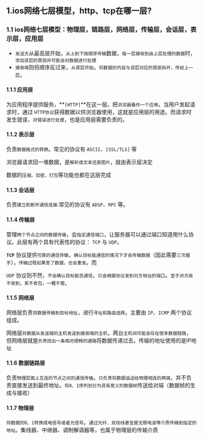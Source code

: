 ## 1.ios网络七层模型，http、tcp在哪一层?

### 1.1 ios网络七层模型：物理层，链路层，网络层，传输层，会话层，表示层，应用层

- `发送方`从最高层开始，`从上到下按顺序传输`数据，`每一层接收到由上层处理的数据`时，`添加该层的首部并可能会对数据进行处理`
- `接收端`则将顺序反过来，`从首层开始`，`将数据的内容与该层对应的首部拆开，传给上一层`。

#### 1.1.1 应用层

为应用程序提供服务，**`[HTTP]`**在这一层。把`浏览器看作一个应用`，当用户发起请求时，通过 `HTTP协议`获得数据以供浏览器使用，这就是应用层的用途。而请求时发生错误，`对错误进行处理`，也是应用层需要负责的。

#### 1.1.2 表示层

负责`数据格式的转换`。常见的协议有 `ASCII`、`[SSL/TLS]` 等

浏览器请求回一堆数据，是`解析成文本还是图片`，就由表示层决定

数据的`压缩、加密、打包`等功能也都在这层完成



#### 1.1.3 会话层

负责`建立和断开通信连接`.常见的协议有 `ADSP`、`RPC` 等。



#### 1.1.4 传输层

管理`两个节点之间的数据传输`，会`指定通信端口`，让服务器可以通过端口知道用什么协议。此层有两个具有代表性的协议： `TCP` 与 `UDP`。

**`TCP`** 协议提供`可靠的通信传输`，`确认目标能通信的情况下才会传输数据`（因此需要`三次握手`），`传输过程如果丢了数据，也会重发`。而

 `UDP` 协议则不然，`不会确认目标能否通信`，`只会根据协议发到对方地址的端口`。`至于对方收不收到，丢不丢包，一概不管`。



#### 1.1.5 网络层

网络层负责`将数据传输到目标地址`，进行`寻址和路由选择`。主要由 `IP`、`ICMP` 两个协议组成。

网络层`将数据从发送端的主机发送到接收端的主机`，两台`主机间可能会存在很多数据链路`，但网络层就是`负责找出一条相对顺畅的通路`将数据传递过去。传输的地址使用的是IP地址



#### 1.1.6 数据链路层

负责`物理层面上互连的节点之间的通信传输`。`只负责将数据运送给物理相连的两端`，并不负责直接发送到最终地址。`将0、1序列划分为具有意义的数据帧`传送给对端（数据帧的生成与接收）



#### 1.1.7 物理层

`将数据的0、1转换成电信号或者光信号`。`通过光纤、双绞线甚至是无限电波等介质传输到指定的地址`。集线器、中继器、调制解调器等，也属于物理层的传输介质